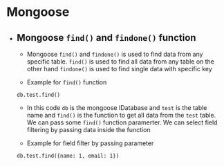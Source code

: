 # Mongoose 


- ## Mongoose  `find()` and `findone()` function
  - Mongoose `find()` and `findone()` is used to find data from any specific table. `find()` is used to find all data from any table on the other hand `findone()` is used to find single data with specific key

  - Example for `find()` function
  ```code
  db.test.find() 
  ```
  - In this code `db` is the mongoose IDatabase and `test` is the table name and `find()` is the function to get all data from the `test` table. We can pass some `find()` function paramerter. We can select field filtering by passing data inside the function 

  - Example for field filter by passing parameter
  ```code
  db.test.find({name: 1, email: 1}) 
  ```